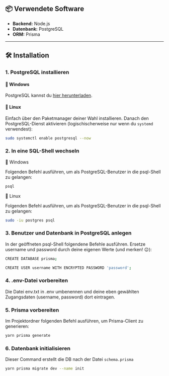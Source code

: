 ## 📦 Verwendete Software

- **Backend:** Node.js  
- **Datenbank:** PostgreSQL  
- **ORM:** Prisma

---

## 🛠️ Installation

### 1. PostgreSQL installieren

#### 🔹 Windows

PostgreSQL kannst du [hier herunterladen](https://www.enterprisedb.com/downloads/postgres-postgresql-downloads).

#### 🔹 Linux

Einfach über den Paketmanager deiner Wahl installieren. Danach den PostgreSQL-Dienst aktivieren (logischischerweise nur wenn du `systemd` verwendest):

```bash
sudo systemctl enable postgresql --now
```


### 2. In eine SQL-Shell wechseln
🔹 Windows

Folgenden Befehl ausführen, um als PostgreSQL-Benutzer in die psql-Shell zu gelangen:
 ```bash
psql 
```
 

🔹 Linux

Folgenden Befehl ausführen, um als PostgreSQL-Benutzer in die psql-Shell zu gelangen:
```bash
sudo -iu postgres psql
```

### 3. Benutzer und Datenbank in PostgreSQL anlegen

In der geöffneten psql-Shell folgendene Befehle ausführen. Ersetze username und password durch deine eigenen Werte (und merken! 😉):

```bash
CREATE DATABASE prisma;

CREATE USER username WITH ENCRYPTED PASSWORD 'password'; 
```

### 4. .env-Datei vorbereiten

Die Datei env.txt in .env umbenennen und deine eben gewählten Zugangsdaten (username, password) dort eintragen.
### 5. Prisma vorbereiten

Im Projektordner folgenden Befehl ausführen, um Prisma-Client zu generieren:

``` bash
yarn prisma generate
```

### 6. Datenbank initialisieren
Dieser Command erstellt die DB nach der Datei `schema.prisma` 
``` bash
yarn prisma migrate dev --name init
```
